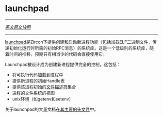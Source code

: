 # launchpad
---

[*英文原文快照*](https://github.com/fuchsia-mirror/docs/blob/a774512b9d926ee438a77ddc6a5f362b71e0cc4b/the-book/launchpad.md)

---
<!---
[launchpad][launchpad] is a Zircon library that provides the
functionality to create and start new processes (including loading ELF
binaries, passing initial RPC messages needed by runtime init, etc).
It is a low-level library and over time it is expected that few pieces
of code will make direct use of it.
--->
[launchpad][launchpad]是Zircon下提供创建和启动新进程功能（包括加载ELF二进制文件，传递初始化运行时所需的初始RPC消息）的系统库。这是一个低级别的系统库，随着时间的推移，预期只有相当少的代码会直接使用它。

<!---
Launchpad is designed to give complete control over the creation of a
new Process. This includes:
- The executable code that will be loaded into the process.
- The initial Handle table of the process.
- The initial set of [file descriptors](libc.md#fds) in the process.
- The process's view into filesystems.
- The unix environment (as in getenv and setenv) of the process.
--->
Launchpad被设计成为创建新进程提供完全的控制，这包括：
- 将可执行代码加载到进程中
- 提供新进程的初始Handle表
- 提供该进程初始的[文件描述符](libc.md)集合
- 进程的文件系统的视图
- unix环境（如getenv和setenv）


<!---
There is extensive documentation about launchpad in [its primary
header file][launchpad-header].
--->
关于launchpad的大量文档在[其主要的头文件][launchpad-header]中。


[launchpad]: https://github.com/fuchsia-mirror/zircon/tree/master/system/ulib/launchpad "launchpad"
[launchpad-header]: https://github.com/fuchsia-mirror/zircon/blob/master/system/ulib/launchpad/include/launchpad/launchpad.h "launchpad header"